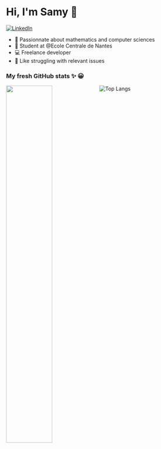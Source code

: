 #  Hi, I'm Samy 👋
[![LinkedIn](https://img.shields.io/badge/LinkedIn-blue?style=flat&logo=linkedin&labelColor=blue)](https://www.linkedin.com/in/samy-hocine-57a6b8195/)

- :blue_book: Passionnate about mathematics and computer sciences
- :school: Student at @Ecole Centrale de Nantes
- :computer: Freelance developer
- :hammer: Like struggling with relevant issues


### My fresh GitHub stats :sparkles: :grinning:

[<img align="left" width="50%" src="https://github-readme-stats.vercel.app/api?username=samsoum41&count_private=true&show_icons=true&theme=radical" />](https://github-readme-stats.vercel.app/api?username=samsoum41&count_private=true&show_icons=true&theme=radical)
![Top Langs](https://github-readme-stats.vercel.app/api/top-langs/?username=samsoum41&hide=TeX&layout=compact&theme=radical)
